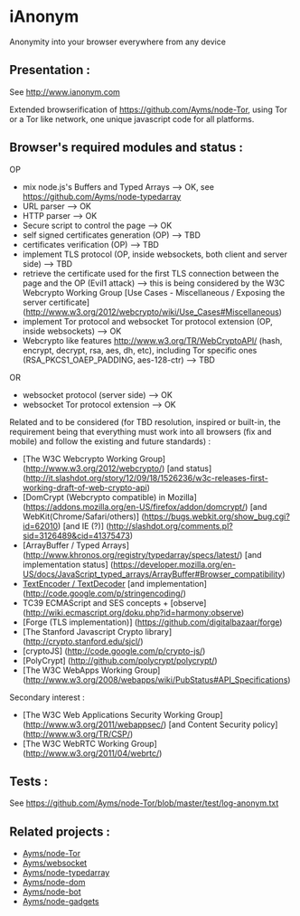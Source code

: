 iAnonym
===

Anonymity into your browser everywhere from any device

## Presentation :

See http://www.ianonym.com

Extended browserification of https://github.com/Ayms/node-Tor, using Tor or a Tor like network, one unique javascript code for all platforms.

## Browser's required modules and status :

OP
* mix node.js's Buffers and Typed Arrays --> OK, see https://github.com/Ayms/node-typedarray
* URL parser --> OK
* HTTP parser --> OK
* Secure script to control the page --> OK
* self signed certificates generation (OP) --> TBD
* certificates verification (OP) --> TBD
* implement TLS protocol (OP, inside websockets, both client and server side) --> TBD
* retrieve the certificate used for the first TLS connection between the page and the OP (Evil1 attack) --> this is being considered by the W3C Webcrypto Working Group [Use Cases - Miscellaneous / Exposing the server certificate] (http://www.w3.org/2012/webcrypto/wiki/Use_Cases#Miscellaneous) 
* implement Tor protocol and websocket Tor protocol extension (OP, inside websockets) --> OK
* Webcrypto like features http://www.w3.org/TR/WebCryptoAPI/ (hash, encrypt, decrypt, rsa, aes, dh, etc), including Tor specific ones (RSA_PKCS1_OAEP_PADDING, aes-128-ctr) --> TBD

OR
* websocket protocol (server side) --> OK
* websocket Tor protocol extension --> OK

Related and to be considered (for TBD resolution, inspired or built-in, the requirement being that everything must work into all browsers (fix and mobile) and follow the existing and future standards) :

* [The W3C Webcrypto Working Group] (http://www.w3.org/2012/webcrypto/) [and status] (http://it.slashdot.org/story/12/09/18/1526236/w3c-releases-first-working-draft-of-web-crypto-api)
* [DomCrypt (Webcrypto compatible) in Mozilla] (https://addons.mozilla.org/en-US/firefox/addon/domcrypt/) [and WebKit(Chrome/Safari/others)] (https://bugs.webkit.org/show_bug.cgi?id=62010) [and IE (?)] (http://slashdot.org/comments.pl?sid=3126489&cid=41375473)
* [ArrayBuffer / Typed Arrays] (http://www.khronos.org/registry/typedarray/specs/latest/) [and implementation status] (https://developer.mozilla.org/en-US/docs/JavaScript_typed_arrays/ArrayBuffer#Browser_compatibility)
* [TextEncoder / TextDecoder](http://encoding.spec.whatwg.org/#api ) [and implementation] (http://code.google.com/p/stringencoding/)
* TC39 ECMAScript and SES concepts + [observe] (http://wiki.ecmascript.org/doku.php?id=harmony:observe)
* [Forge (TLS implementation)] (https://github.com/digitalbazaar/forge)
* [The Stanford Javascript Crypto library] (http://crypto.stanford.edu/sjcl/)
* [cryptoJS] (http://code.google.com/p/crypto-js/)
* [PolyCrypt] (http://github.com/polycrypt/polycrypt/)
* [The W3C WebApps Working Group] (http://www.w3.org/2008/webapps/wiki/PubStatus#API_Specifications)

Secondary interest :

* [The W3C Web Applications Security Working Group] (http://www.w3.org/2011/webappsec/) [and Content Security policy] (http://www.w3.org/TR/CSP/)
* [The W3C WebRTC Working Group] (http://www.w3.org/2011/04/webrtc/)

## Tests :

See https://github.com/Ayms/node-Tor/blob/master/test/log-anonym.txt
	
## Related projects :

* [Ayms/node-Tor](https://github.com/Ayms/node-Tor)
* [Ayms/websocket](https://github.com/Ayms/websocket)
* [Ayms/node-typedarray](https://github.com/Ayms/node-typedarray)
* [Ayms/node-dom](https://github.com/Ayms/node-dom)
* [Ayms/node-bot](https://github.com/Ayms/node-bot)
* [Ayms/node-gadgets](https://github.com/Ayms/node-gadgets)
